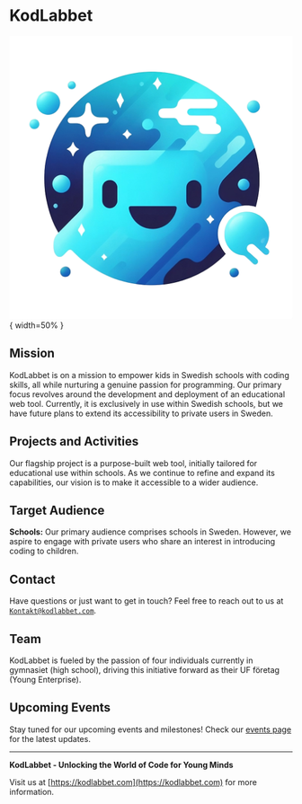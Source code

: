 # KodLabbet

![KodLabbet Logo](https://github.com/KodLabbet/KodLabbet/blob/main/Invisible.png?raw=true){ width=50% }

## Mission

KodLabbet is on a mission to empower kids in Swedish schools with coding skills, all while nurturing a genuine passion for programming. Our primary focus revolves around the development and deployment of an educational web tool. Currently, it is exclusively in use within Swedish schools, but we have future plans to extend its accessibility to private users in Sweden.

## Projects and Activities

Our flagship project is a purpose-built web tool, initially tailored for educational use within schools. As we continue to refine and expand its capabilities, our vision is to make it accessible to a wider audience.

## Target Audience

**Schools:** Our primary audience comprises schools in Sweden. However, we aspire to engage with private users who share an interest in introducing coding to children.

## Contact

Have questions or just want to get in touch? Feel free to reach out to us at [`Kontakt@kodlabbet.com`](mailto:Kontakt@kodlabbet.com).

## Team

KodLabbet is fueled by the passion of four individuals currently in gymnasiet (high school), driving this initiative forward as their UF företag (Young Enterprise).

## Upcoming Events

Stay tuned for our upcoming events and milestones! Check our [events page](https://kodlabbet.com/events) for the latest updates.


---

**KodLabbet - Unlocking the World of Code for Young Minds**

Visit us at [https://kodlabbet.com](https://kodlabbet.com) for more information.
